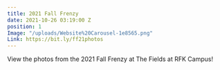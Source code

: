 ```yaml
---
title: 2021 Fall Frenzy
date: 2021-10-26 03:19:00 Z
position: 1
Image: "/uploads/Website%20Carousel-1e8565.png"
Link: https://bit.ly/ff21photos
---
```


View the photos from the 2021 Fall Frenzy at The Fields at RFK Campus!